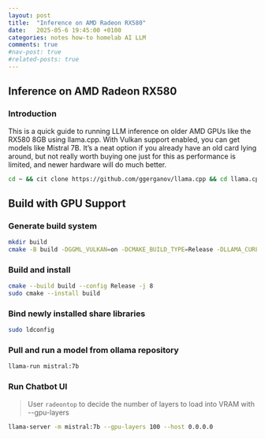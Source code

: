 ```yaml
---
layout: post
title:  "Inference on AMD Radeon RX580"
date:   2025-05-6 19:45:00 +0100
categories: notes how-to homelab AI LLM
comments: true
#nav-post: true
#related-posts: true
---
```


## **Inference on AMD Radeon RX580**

### Introduction

This is a quick guide to running LLM inference on older AMD GPUs like the RX580 8GB using llama.cpp. With Vulkan support enabled, you can get models like Mistral 7B. It’s a neat option if you already have an old card lying around, but not really worth buying one just for this as performance is limited, and newer hardware will do much better.


```bash
cd ~ && cit clone https://github.com/ggerganov/llama.cpp && cd llama.cpp
```

## Build with GPU Support

### Generate build system

```bash
mkdir build
cmake -B build -DGGML_VULKAN=on -DCMAKE_BUILD_TYPE=Release -DLLAMA_CURL=ON
```

### Build and install
```bash
cmake --build build --config Release -j 8
sudo cmake --install build
```

### Bind newly installed share libraries
```bash
sudo ldconfig
```

### Pull and run a model from ollama repository
```bash
llama-run mistral:7b
```

### Run Chatbot UI

> User `radeontop` to decide the number of layers to load into VRAM with --gpu-layers

```bash
llama-server -m mistral:7b --gpu-layers 100 --host 0.0.0.0
```
